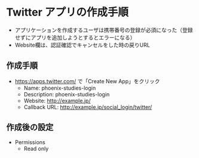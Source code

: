 # Twitter アプリの作成手順
- アプリケーションを作成するユーザは携帯番号の登録が必須になった（登録せずにアプリを追加しようとするとエラーになる）
- Website欄は、認証確認でキャンセルをした時の戻りURL

## 作成手順
- https://apps.twitter.com/ で「Create New App」をクリック
  - Name: phoenix-studies-login
  - Description: phoenix-studies-login
  - Website: http://example.jp/
  - Callback URL: http://example.jp/social_login/twitter/

## 作成後の設定
- Permissions
    - Read only

